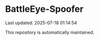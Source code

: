 # BattleEye-Spoofer

Last updated: 2025-07-18 01:14:54

This repository is automatically maintained.
